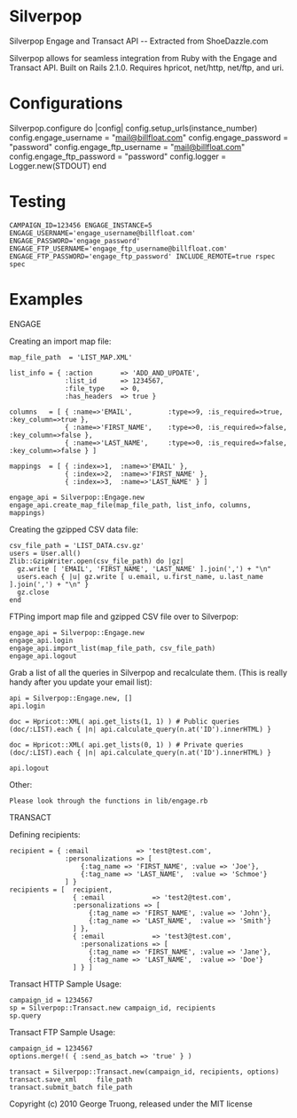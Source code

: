 Silverpop
=========

Silverpop Engage and Transact API -- Extracted from ShoeDazzle.com

Silverpop allows for seamless integration from Ruby with the Engage and Transact API. Built on Rails
2.1.0. Requires hpricot, net/http, net/ftp, and uri.

Configurations
==============

Silverpop.configure do |config|
  config.setup_urls(instance_number)
  config.engage_username = "mail@billfloat.com"
  config.engage_password = "password"
  config.engage_ftp_username = "mail@billfloat.com"
  config.engage_ftp_password = "password"
  config.logger =  Logger.new(STDOUT)
end

Testing
=======

```
CAMPAIGN_ID=123456 ENGAGE_INSTANCE=5 ENGAGE_USERNAME='engage_username@billfloat.com' ENGAGE_PASSWORD='engage_password' ENGAGE_FTP_USERNAME='engage_ftp_username@billfloat.com' ENGAGE_FTP_PASSWORD='engage_ftp_password' INCLUDE_REMOTE=true rspec spec
```

Examples
========

ENGAGE


  Creating an import map file:

    map_file_path  = 'LIST_MAP.XML'

    list_info = { :action       => 'ADD_AND_UPDATE',
                  :list_id      => 1234567,
                  :file_type    => 0,
                  :has_headers  => true }

    columns   = [ { :name=>'EMAIL',         :type=>9, :is_required=>true,   :key_column=>true },
                  { :name=>'FIRST_NAME',    :type=>0, :is_required=>false,  :key_column=>false },
                  { :name=>'LAST_NAME',     :type=>0, :is_required=>false,  :key_column=>false } ]

    mappings  = [ { :index=>1,  :name=>'EMAIL' },
                  { :index=>2,  :name=>'FIRST_NAME' },
                  { :index=>3,  :name=>'LAST_NAME' } ]

    engage_api = Silverpop::Engage.new
    engage_api.create_map_file(map_file_path, list_info, columns, mappings)


  Creating the gzipped CSV data file:

    csv_file_path = 'LIST_DATA.csv.gz'
    users = User.all()
    Zlib::GzipWriter.open(csv_file_path) do |gz|
      gz.write [ 'EMAIL', 'FIRST_NAME', 'LAST_NAME' ].join(',') + "\n"
      users.each { |u| gz.write [ u.email, u.first_name, u.last_name ].join(',') + "\n" }
      gz.close
    end


  FTPing import map file and gzipped CSV file over to Silverpop:

    engage_api = Silverpop::Engage.new
    engage_api.login
    engage_api.import_list(map_file_path, csv_file_path)
    engage_api.logout


  Grab a list of all the queries in Silverpop and recalculate them. (This is really handy after you
  update your email list):

    api = Silverpop::Engage.new, []
    api.login

    doc = Hpricot::XML( api.get_lists(1, 1) ) # Public queries
    (doc/:LIST).each { |n| api.calculate_query(n.at('ID').innerHTML) }

    doc = Hpricot::XML( api.get_lists(0, 1) ) # Private queries
    (doc/:LIST).each { |n| api.calculate_query(n.at('ID').innerHTML) }

    api.logout


  Other:

    Please look through the functions in lib/engage.rb


TRANSACT


  Defining recipients:

    recipient = { :email            => 'test@test.com',
                  :personalizations => [
                      {:tag_name => 'FIRST_NAME', :value => 'Joe'},
                      {:tag_name => 'LAST_NAME',  :value => 'Schmoe'}
                  ] }
    recipients = [  recipient,
                    { :email            => 'test2@test.com',
                    :personalizations => [
                        {:tag_name => 'FIRST_NAME', :value => 'John'},
                        {:tag_name => 'LAST_NAME',  :value => 'Smith'}
                    ] },
                    { :email            => 'test3@test.com',
                      :personalizations => [
                        {:tag_name => 'FIRST_NAME', :value => 'Jane'},
                        {:tag_name => 'LAST_NAME',  :value => 'Doe'}
                    ] } ]


  Transact HTTP Sample Usage:

    campaign_id = 1234567
    sp = Silverpop::Transact.new campaign_id, recipients
    sp.query


  Transact FTP Sample Usage:

    campaign_id = 1234567
    options.merge!( { :send_as_batch => 'true' } )

    transact = Silverpop::Transact.new(campaign_id, recipients, options)
    transact.save_xml     file_path
    transact.submit_batch file_path


Copyright (c) 2010 George Truong, released under the MIT license
